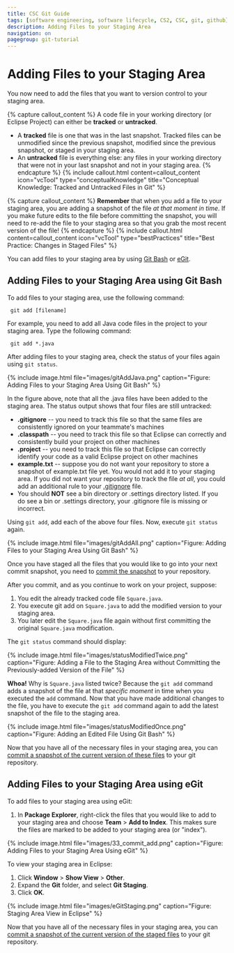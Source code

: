 ```yaml
---
title: CSC Git Guide
tags: [software engineering, software lifecycle, CS2, CSC, git, github]
description: Adding Files to your Staging Area
navigation: on
pagegroup: git-tutorial
---
```

# Adding Files to your Staging Area
You now need to add the files that you want to version control to your staging area. 

{% capture callout_content %}
A code file in your working directory (or Eclipse Project) can either be **tracked** or **untracked**.

   * A **tracked** file is one that was in the last snapshot. Tracked files can be unmodified since the previous snapshot, modified since the previous snapshot, or staged in your staging area.
   * An **untracked** file is everything else: any files in your working directory that were not in your last snapshot and not in your staging area.
{% endcapture %}
{% include callout.html content=callout_content icon="vcTool" type="conceptualKnowledge" title="Conceptual Knowledge: Tracked and Untracked Files in Git" %}

{% capture callout_content %}
**Remember** that when you add a file to your staging area, you are adding a snapshot of the file *at that moment in time*. If you make future edits to the file before committing the snapshot, you will need to re-add the file to your staging area so that you grab the most recent version of the file!
{% endcapture %}
{% include callout.html content=callout_content icon="vcTool" type="bestPractices" title="Best Practice: Changes in Staged Files" %}

You can add files to your staging area by using [Git Bash](#adding-files-to-your-staging-area-using-git-bash) or [eGit](#adding-files-to-your-staging-area-using-egit).

## Adding Files to your Staging Area using Git Bash
To add files to your staging area, use the following command:

     git add [filename]

For example, you need to add all Java code files in the project to your staging area. Type the following command:

     git add *.java
	
After adding files to your staging area, check the status of your files again using `git status`.

{% include image.html file="images/gitAddJava.png" caption="Figure: Adding Files to your Staging Area Using Git Bash" %} 

In the figure above, note that all the .java files have been added to the staging area. The status output shows that four files are still untracked:

   * **.gitignore** -- you need to track this file so that the same files are consistently ignored on your teammate's machines
   * **.classpath** -- you need to track this file so that Eclipse can correctly and consistently build your project on other machines
   * **.project** -- you need to track this file so that Eclipse can correctly identify your code as a valid Eclipse project on other machines
   * **example.txt** -- suppose you do not want your repository to store a snapshot of example.txt file yet. You would not add it to your staging area. If you did not want your repository to track the file *at all*, you could add an additional rule to your [.gitignore](git-ignore) file.
   * You should **NOT** see a bin directory or .settings directory listed. If you do see a bin or .settings directory, your .gitignore file is missing or incorrect.

Using `git add`, add each of the above four files. Now, execute `git status` again.
   
{% include image.html file="images/gitAddAll.png" caption="Figure: Adding Files to your Staging Area Using Git Bash" %} 

Once you have staged all the files that you would like to go into your next commit snapshot, you need to [commit the snapshot](git-commit) to your repository.

After you commit, and as you continue to work on your project, suppose:
  
  1. You edit the already tracked code file `Square.java`.
  2. You execute git add on `Square.java` to add the modified version to your staging area.
  3. You later edit the `Square.java` file again without first committing the original `Square.java` modification.  
   
The `git status` command should display: 
   
{% include image.html file="images/statusModifiedTwice.png" caption="Figure: Adding a File to the Staging Area without Committing the Previously-added Version of the File" %} 
   
**Whoa!** Why is `Square.java` listed twice? Because the `git add` command adds a snapshot of the file at that *specific* *moment* in time when you executed the `add` command. Now that you have made additional changes to the file, you have to execute the `git add` command again to add the latest snapshot of the file to the staging area.   
  
{% include image.html file="images/statusModifiedOnce.png" caption="Figure: Adding an Edited File Using Git Bash" %} 

Now that you have all of the necessary files in your staging area, you can [commit a snapshot of the current version of these files](git-commit) to your git repository.
   
## Adding Files to your Staging Area using eGit
To add files to your staging area using eGit:

  1. In **Package Explorer**, right-click the files that you would like to add to your staging area and choose **Team** > **Add to Index**. This makes sure the files are marked to be added to your staging area (or "index").
  
{% include image.html file="images/33_commit_add.png" caption="Figure: Adding Files to your Staging Area Using eGit" %} 
  
To view your staging area in Eclipse:

  1. Click **Window** > **Show View** > **Other**.
  2. Expand the **Git** folder, and select **Git Staging**.
  3. Click **OK**.
  
{% include image.html file="images/eGitStaging.png" caption="Figure: Staging Area View in Eclipse" %} 
  
Now that you have all of the necessary files in your staging area, you can [commit a snapshot of the current version of the staged files](git-commit) to your git repository.